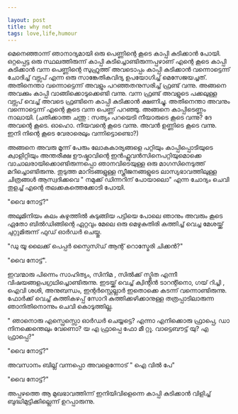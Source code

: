 ```yaml
---

layout: post
title: why not
tags: love,life,humour
---
```



മെനെഞ്ഞാന്ന് ഞാനാദ്യമായി ഒരു പെണ്ണിന്റെ കൂടെ കാപ്പി കുടിക്കാൻ പോയി. ഒറ്റപ്പെട്ട ഒരു സ്ഥലത്തിരുന്ന് കാപ്പി കുടിച്ചൊണ്ടിരുന്നപ്പഴാണ്‌ എന്റെ കൂടെ കാപ്പി കുടിക്കാൻ വന്ന പെണ്ണിന്റെ സുഹ്രുത്ത്‌ അവടൊപ്പം കാപ്പി കുടിക്കാൻ വന്നൊട്ടെന്ന് ചോദിച്ച്‌ വട്സപ്‌ എന്ന ഒരു സാങ്കേതികവിദ്യ ഉപയോഗിച്ച്‌ മെസേജയച്ചത്‌. അതിനെന്താ വന്നൊട്ടെന്ന് അവളും പറഞ്ഞതനുസരിച്ച്‌ ഫ്രണ്ട്‌ വന്നു. അങ്ങനെ അവക്കും കാപ്പി വാങ്ങിക്കൊടുക്കെണ്ടി വന്നു. വന്ന ഫ്രണ്ട്‌ അവളുടെ പക്കലുള്ള വട്സപ്‌ വെച്ച്‌ അവടെ ഫ്രണ്ടിനെ കാപ്പി കുടിക്കാൻ ക്ഷണിച്ചു. അതിനെന്താ അവനും വന്നൊട്ടെന്ന് എന്റെ കൂടെ വന്ന പെണ്ണ്‌ പറഞ്ഞു. അങ്ങനെ കാപ്പിടെണ്ണം നാലായി. (ചതിക്കാത്ത ചന്തു : സത്യം പറയെടി നീയാരുടെ കൂടെ വന്നു? ദേ അവന്റെ കൂടെ. ഓഹൊ. നീയവന്റെ കൂടെ വന്നു. അവൻ ഉണ്ണിടെ കൂടെ വന്നു. ഇനി നിന്റെ കൂടെ വേരാരെലും വന്നിട്ടൊണ്ടൊ?)

അങ്ങനെ അവരു മൂന്ന് പേരും ലോകകാര്യങ്ങളെ പറ്റിയും കാപ്പിപ്പൊടിയുടെ ക്വാളിറ്റിയും അന്തരീക്ഷ ഊഷ്മാവിന്റെ ഇൻഫ്ലുവൻസിനെപറ്റിയുമൊക്കെ വാചാലരായിക്കൊണ്ടിരുന്നപ്പൊ ഞാനവിടെയുള്ള ഒരു മാഗസിനെടുത്ത്‌ മറിച്ചൊണ്ടിരുന്നു. തുടുത്ത മാറിടങ്ങളുള്ള സ്ത്രീജനങ്ങളുടെ ലാസ്യഭാവത്തിലുള്ള ചിത്രങ്ങൾ ആസ്വദിക്കവെ " നമുക്ക്‌ ഡിന്നറിന്‌ പോയാലൊ" എന്ന ചോദ്യം ചെവി തുളച്ച്‌ എന്റെ തലക്കകത്തെക്കോടി പോയി.

"വൈ നോട്ട്‌?"

അലുമിനിയം കലം കഴുത്തിൽ കുടുങ്ങിയ പട്ടിയെ പോലെ ഞാനും അവരും കൂടെ ഏതോ ബിൽഡിങ്ങിന്റെ ഏറ്റവും മേലെ ഒരു മെഴുകുതിരി കത്തിച്ച്‌ വെച്ച മേശയ്ക്ക്‌ ചുറ്റുമിരുന്ന് ഫുഡ്‌ ഓർഡർ ചെയ്തു.

"ഡു യൂ ലൈക്ക്‌ പെപ്പർ സ്പൈസ്ഡ്‌ ആന്റ്‌ റൊസ്മേരി ചിക്കൻ?"

"വൈ നോട്ട്‌".

ഇവന്മാരു പിന്നെം സാഹിത്യം, സിനിമ , സിൽക്ക്‌ സ്മിത എന്നീ വിഷയങ്ങളപഗ്രഥിച്ചൊണ്ടിരുന്നു. ഇടയ്ക്ക്‌ വെച്ച്‌ ക്വിന്റിൻ ടാറന്റിനൊ, ഗയ്‌ റിച്ചി , ഐവി ശശി, അനുബന്ധം, ഇന്റർസ്റ്റെല്ലാർ ഇതൊക്കെ കടന്ന് വന്നൊണ്ടിരുന്നു. ഫോർക്ക്‌ വെച്ച്‌ കുത്തികഴപ്പ്‌ സോറി കുത്തിക്കഴിക്കാനുള്ള തത്രപ്പാടിലാരുന്ന ഞാനിതിനൊന്നും ചെവി കൊടുത്തില്ല.

" ഞാനൊരു എസ്പ്രെസ്സൊ ഓർഡർ ചെയ്യട്ടെ? എന്നാ എനിക്കൊരു ഫ്രാപ്പെ, ഡാ നിനക്കെന്തെലും വേണൊ? യ എ ഫ്രാപ്പെ ഫോ മീ റ്റൂ. വാട്ടെബൗട്ട്‌ യു? എ ഫ്രാപ്പെ?"

"വൈ നോട്ട്‌?"

അവസാനം ബില്ല് വന്നപ്പൊ അവളെന്നോട്‌ " ഐ വിൽ പേ"

"വൈ നോട്ട്‌?"

അപ്പഴത്തെ ആ മുഖഭാവത്തിന്ന് ഇനിയിവിളെന്നെ കാപ്പി കുടിക്കാൻ വിളിച്ച്‌ ബുദ്ധിമുട്ടിക്കില്ലെന്ന് ഉറപ്പാരുന്നു.
